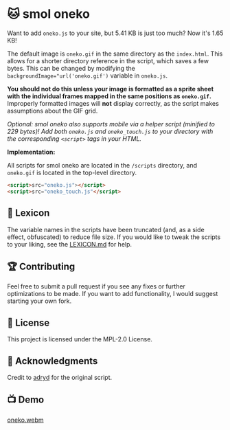 # 🐱 smol oneko

Want to add `oneko.js` to your site, but 5.41 KB is just too much? Now it's 1.65 KB!

The default image is `oneko.gif` in the same directory as the `index.html`. This allows for a shorter directory reference in the script, which saves a few bytes. This can be changed by modifying the `backgroundImage="url('oneko.gif')` variable in `oneko.js`.

**You should not do this unless your image is formatted as a sprite sheet with the individual frames mapped in the same positions as `oneko.gif`.** Improperly formatted images will **not** display correctly, as the script makes assumptions about the GIF grid.

*Optional: smol oneko also supports mobile via a helper script (minified to 229 bytes)! Add both `oneko.js` and `oneko_touch.js` to your directory with the corresponding `<script>` tags in your HTML.*

**Implementation:**

All scripts for smol oneko are located in the `/scripts` directory, and `oneko.gif` is located in the top-level directory.

```html
<script>src="oneko.js"></script>
<script>src="oneko_touch.js"</script>
```

## 📖 Lexicon

The variable names in the scripts have been truncated (and, as a side effect, obfuscated) to reduce file size. If you would like to tweak the scripts to your liking, see the [LEXICON.md](https://github.com/ovnanova/smoloneko/blob/main/LEXICON.md) for help.

## 🏆 Contributing

Feel free to submit a pull request if you see any fixes or further optimizations to be made. If you want to add functionality, I would suggest starting your own fork.

## 📜 License

This project is licensed under the MPL-2.0 License.

## 🤝 Acknowledgments

Credit to [adryd](https://github.com/adryd325/oneko.js) for the original script.

## 📺 Demo

[oneko.webm](https://github.com/user-attachments/assets/c1ce686e-207a-444f-8fc5-aa1b385223df)

